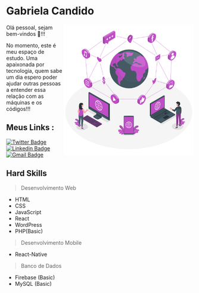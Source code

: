 
# Gabriela Candido 

<img align="right" src="https://raw.githubusercontent.com/Gabysx/Gabysx/main/image.png" width="350"/>


Olá pessoal, sejam bem-vindos 🙋!!!

No momento, este é meu espaço de estudo.
Uma apaixonada por tecnologia, quem sabe um dia espero poder ajudar outras pessoas a entender essa relação com as máquinas e os códigos!!!

## Meus Links : 

[![Twitter Badge](https://img.shields.io/badge/-@gaby_cand-1da1f2?style=flat-square&labelColor=1da1f2&logo=twitter&logoColor=white&link=https://twitter.com/gaby_cand)](https://twitter.com/gaby_cand)  [![Linkedin Badge](https://img.shields.io/badge/-Gabriela%20Candido-0a66c2?style=flat-square&logo=Linkedin&logoColor=white&link=https://www.linkedin.com/in/gabrielacandido.dev)](https://www.linkedin.com/in/gabrielacandido.dev/)  [![Gmail Badge](https://img.shields.io/badge/-gabriela.candido.dev@gmail.com-ea4335?style=flat-square&logo=Gmail&logoColor=white&link=mailto:gabriela.candido.dev@gmail.com)](mailto:gabriela.candido.dev@gmail.com)

## Hard Skills 
> Desenvolvimento Web 
- HTML
- CSS
- JavaScript
- React
- WordPress
- PHP(Basic)

> Desenvolvimento Mobile 
- React-Native

> Banco de Dados 
- Firebase (Basic)
- MySQL (Basic)



